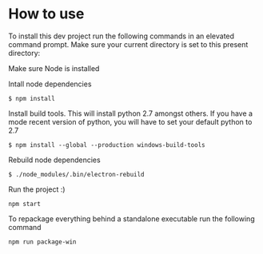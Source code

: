 # How to use

To install this dev project run the following commands in an elevated command prompt. Make sure your current directory is set to this present directory:

Make sure Node is installed

Intall node dependencies
```
$ npm install
```
Install build tools. This will install python 2.7 amongst others. If you have a mode recent version of python, you will have to set your default python to 2.7
```
$ npm install --global --production windows-build-tools
```

Rebuild node dependencies
```
$ ./node_modules/.bin/electron-rebuild
```
Run the project :)
```
npm start
```

To repackage everything behind a standalone executable run the following command
```
npm run package-win
```